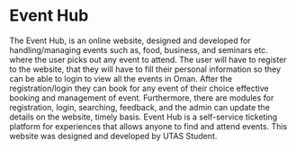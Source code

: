 <h1> Event Hub </h1>

The Event Hub, is an online website, designed and developed for handling/managing events such as, food, business, and seminars etc. where the user picks out any event to attend. The user will have to register to the website, that they will have to fill their personal information so they can be able to login to view all the events in Oman. After the registration/login they can book for any event of their choice effective booking and management of event. Furthermore, there are modules for registration, login, searching, feedback, and the admin can update the details on the website, timely basis. Event Hub is a self-service ticketing platform for experiences that allows anyone to find and attend events. This website was designed and developed by UTAS Student.
